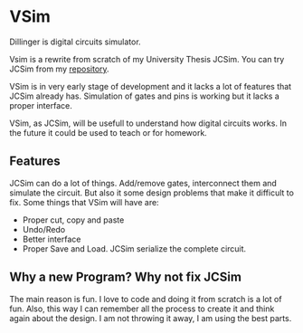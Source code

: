 VSim
=========

Dillinger is digital circuits simulator.

Vsim is a rewrite from scratch of my University Thesis JCSim. You can try JCSim from my [repository](https://bitbucket.org/almejo/jcsim).

VSim is in very early stage of development and it lacks a lot of features that JCSim already has. Simulation of gates and pins is working but it lacks a proper interface.

VSim, as JCSim, will be usefull to understand how digital circuits works. In the future it could be used to teach or for homework. 

Features
-

JCSim can do a lot of things. Add/remove gates, interconnect them and simulate the circuit. But also it some design problems that make it difficult to fix. Some things that VSim will have are:

- Proper cut, copy and paste
- Undo/Redo
- Better interface
- Proper Save and Load. JCSim serialize the complete circuit.

Why a new Program? Why not fix JCSim
-

The main reason is fun. I love to code and doing it from scratch is a lot of fun. Also, this way I can remember all the process to create it and think again about the design. I am not throwing it away, I am using the best parts.


